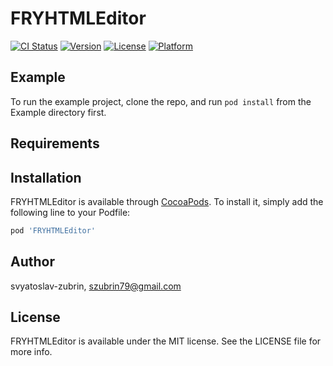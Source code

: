 # FRYHTMLEditor

[![CI Status](https://img.shields.io/travis/svyatoslav-zubrin/FRYHTMLEditor.svg?style=flat)](https://travis-ci.org/svyatoslav-zubrin/FRYHTMLEditor)
[![Version](https://img.shields.io/cocoapods/v/FRYHTMLEditor.svg?style=flat)](https://cocoapods.org/pods/FRYHTMLEditor)
[![License](https://img.shields.io/cocoapods/l/FRYHTMLEditor.svg?style=flat)](https://cocoapods.org/pods/FRYHTMLEditor)
[![Platform](https://img.shields.io/cocoapods/p/FRYHTMLEditor.svg?style=flat)](https://cocoapods.org/pods/FRYHTMLEditor)

## Example

To run the example project, clone the repo, and run `pod install` from the Example directory first.

## Requirements

## Installation

FRYHTMLEditor is available through [CocoaPods](https://cocoapods.org). To install
it, simply add the following line to your Podfile:

```ruby
pod 'FRYHTMLEditor'
```

## Author

svyatoslav-zubrin, szubrin79@gmail.com

## License

FRYHTMLEditor is available under the MIT license. See the LICENSE file for more info.
